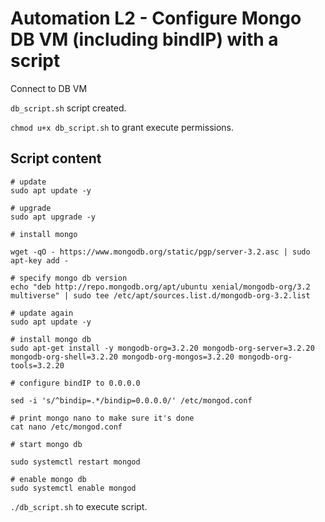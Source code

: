 # Automation L2 - Configure Mongo DB VM (including bindIP) with a script

Connect to DB VM

`db_script.sh` script created.

`chmod u+x db_script.sh` to grant execute permissions.

## Script content

```
# update
sudo apt update -y

# upgrade
sudo apt upgrade -y

# install mongo

wget -qO - https://www.mongodb.org/static/pgp/server-3.2.asc | sudo apt-key add -

# specify mongo db version
echo "deb http://repo.mongodb.org/apt/ubuntu xenial/mongodb-org/3.2 multiverse" | sudo tee /etc/apt/sources.list.d/mongodb-org-3.2.list

# update again
sudo apt update -y

# install mongo db
sudo apt-get install -y mongodb-org=3.2.20 mongodb-org-server=3.2.20 mongodb-org-shell=3.2.20 mongodb-org-mongos=3.2.20 mongodb-org-tools=3.2.20

# configure bindIP to 0.0.0.0

sed -i 's/^bindip=.*/bindip=0.0.0.0/' /etc/mongod.conf

# print mongo nano to make sure it's done
cat nano /etc/mongod.conf

# start mongo db

sudo systemctl restart mongod

# enable mongo db
sudo systemctl enable mongod
```
`./db_script.sh` to execute script.